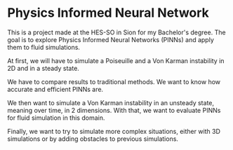 # Physics Informed Neural Network

This is a project made at the HES-SO in Sion for my Bachelor's degree. The goal is to explore Physics Informed Neural Networks (PINNs) and apply them to fluid simulations.

At first, we will have to simulate a Poiseuille and a Von Karman instability in 2D and in a steady state.

We have to compare results to traditional methods. We want to know how accurate and efficient PINNs are.

We then want to simulate a Von Karman instability in an unsteady state, meaning over time, in 2 dimensions.
With that, we want to evaluate PINNs for fluid simulation in this domain.

Finally, we want to try to simulate more complex situations, either with 3D simulations or by adding obstacles to previous simulations.


